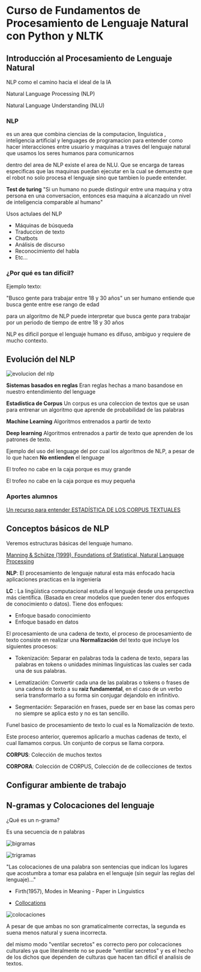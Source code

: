 # Curso de Fundamentos de Procesamiento de Lenguaje Natural con Python y NLTK

## Introducción al Procesamiento de Lenguaje Natural

NLP como el camino hacia el ideal de la IA

Natural Language Processing (NLP)

Natural Language Understanding (NLU)

### NLP

es un area que combina ciencias de la computacion, linguistica , inteligencia artificial y lenguages de programacion
para entender como hacer interacciones entre usuario y maquinas a traves del lenguaje natural que usamos los seres humanos para comunicarnos

dentro del area de NLP existe el area de NLU. Que se encarga de tareas especificas que las maquinas puedan ejecutar en la cual se demuestre que el robot no solo procesa el lenguaje sino que tambien lo puede entender.

**Test de turing** "Si un humano no puede distinguir entre una maquina y otra persona en una conversacion, entonces esa maquina a alcanzado un nivel de inteligencia comparable al humano"

Usos actulaes del NLP

- Máquinas de búsqueda
- Traduccion de texto
- Chatbots
- Análisis de discurso
- Reconocimiento del habla
- Etc...

### ¿Por qué es tan difícil?

Ejemplo texto:

"Busco gente para trabajar entre 18 y 30 años"
un ser humano entiende que busca gente entre ese rango de edad

para un algoritmo de NLP puede interpretar que busca gente para trabajar por un periodo de tiempo de entre 18 y 30 años

NLP es dificil porque
el lenguaje humano es difuso, ambiguo y requiere de mucho contexto.

## Evolución del NLP

![evolucion del nlp](./images/time_line_nlp.png)

**Sistemas basados en reglas** Eran reglas hechas a mano basandose en nuestro entendimiento del lenguage

**Estadística de Corpus** Un corpus es una coleccion de textos que se usan para entrenar un algoritmo que aprende de probabilidad de las palabras

**Machine Learning** Algoritmos entrenados a partir de texto

**Deep learning** Algoritmos entrenados a partir de texto que aprenden de los patrones de texto.

Ejemplo del uso del lenguage del por cual los algoritmos de NLP, a pesar de lo que hacen **No entienden** el lenguage

El trofeo no cabe en la caja porque es muy grande

El trofeo no cabe en la caja porque es muy pequeña

### Aportes alumnos

[Un recurso para entender ESTADÍSTICA DE LOS CORPUS TEXTUALES](http://www.scielo.edu.uy/scielo.php?script=sci_arttext&pid=S2079-312X2017000100121)

## Conceptos básicos de NLP

Veremos estructuras básicas del lenguaje humano.

[Manning & Schütze (1999), Foundations of Statistical, Natural Language Processing](https://libgen.lc/ads.php?md5=e0fd4c5eae1bfbb749661e8d043656a3)

**NLP**: El procesamiento de lenguaje natural esta más enfocado hacia aplicaciones practicas en la ingeniería

**LC** : La lingüística computacional estudia el lenguaje desde una perspectiva más científica. (Basada en crear modelos que pueden tener dos enfoques de conocimiento o datos). Tiene dos enfoques:

- Enfoque basado conocimiento
- Enfoque basado en datos

El procesamiento de una cadena de texto, el proceso de procesamiento de texto consiste en realizar una **Normalización** del texto que incluye los siguientes procesos:

- Tokenización: Separar en palabras toda la cadena de texto, separa las palabras en tokens o unidades minimas linguisticas las cuales ser cada una de sus palabras.

- Lematización: Convertir cada una de las palabras o tokens o frases de una cadena de texto a su **raiz fundamental**, en el caso de un verbo seria transformarlo a su forma sin conjugar dejandolo en infinitivo.

- Segmentación: Separación en frases, puede ser en base las comas pero no siempre se aplica esto y no es tan sencillo.

Funel basico de procesamiento de texto lo cual es la Nomalización de texto.

Este proceso anterior, queremos aplicarlo a muchas cadenas de texto, el cual llamamos corpus. Un conjunto de corpus se llama corpora.

**CORPUS**: Colección de muchos textos

**CORPORA**: Colección de CORPUS, Colección de de collecciones de textos

## Configurar ambiente de trabajo

## N-gramas y Colocaciones del lenguaje

¿Qué es un n-grama?

Es una secuencia de n palabras

![bigramas](./images/bigramas.png)

![trigramas](./images/trigramas.png)

  "Las colocaciones de una palabra son sentencias que indican los lugares que acostumbra a tomar esa palabra en el lenguaje (sin seguir las reglas del lenguaje)..."

- Firth(1957), Modes in Meaning - Paper in Linguistics

- [Collocations](https://en.wikipedia.org/wiki/Collocation)

![colocaciones](./images/colocaciones.png)

A pesar de que ambas no son gramaticalmente correctas, la segunda es suena menos natural y suena incorrecta.

del mismo modo "ventilar secretos" es correcto pero por colocaciones culturales ya que literalmente no se puede "ventilar secretos" y es el hecho de los dichos que dependen de culturas que hacen tan dificil el analisis de textos.
